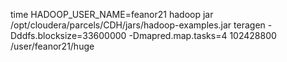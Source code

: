  time HADOOP_USER_NAME=feanor21 hadoop jar /opt/cloudera/parcels/CDH/jars/hadoop-examples.jar teragen -Dddfs.blocksize=33600000 -Dmapred.map.tasks=4  102428800 /user/feanor21/huge